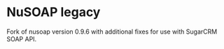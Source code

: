 # NuSOAP legacy 

Fork of nusoap version 0.9.6 with additional fixes for use with SugarCRM SOAP API.